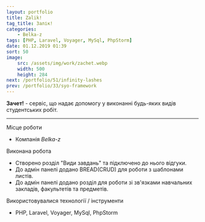 ```yaml
---
layout: portfolio
title: Zalik!
tag_title: Залік!
categories:
    - Belka-z
tags: [PHP, Laravel, Voyager, MySql, PhpStorm]
date: 01.12.2019 01:39
sort: 50
image: 
    src: /assets/img/work/zachet.webp 
    width: 500
    height: 284
next: /portfolio/51/infinity-lashes
prev: /portfolio/33/syo-framework
---
```


**Зачет!** - сервіс, що надає допомогу у виконанні будь-яких видів студентських робіт.

---

Місце роботи

* Компанія _Belka-z_

Виконана робота

* Створено розділ "Види завдань" та підключено до нього відгуки.
* До адмін панелі додано BREAD(CRUD) для роботи з шаблонами листів.
* До адмін панелі додано розділ для роботи зі зв'язками навчальних закладів, факультетів та предметів.

Використовувалися технології / інструменти

* PHP, Laravel, Voyager, MySql, PhpStorm
